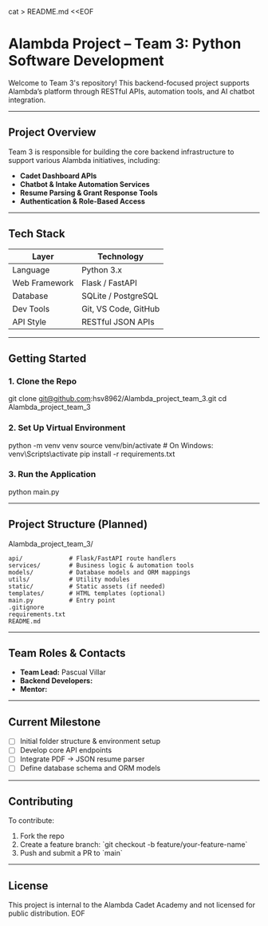 cat > README.md <<EOF
# Alambda Project – Team 3: Python Software Development

Welcome to Team 3's repository! This backend-focused project supports Alambda’s platform through RESTful APIs, automation tools, and AI chatbot integration.

---

## Project Overview

Team 3 is responsible for building the core backend infrastructure to support various Alambda initiatives, including:

- **Cadet Dashboard APIs**
- **Chatbot & Intake Automation Services**
- **Resume Parsing & Grant Response Tools**
- **Authentication & Role-Based Access**

---

## Tech Stack

| Layer         | Technology          |
|---------------|---------------------|
| Language      | Python 3.x          |
| Web Framework | Flask / FastAPI     |
| Database      | SQLite / PostgreSQL |
| Dev Tools     | Git, VS Code, GitHub |
| API Style     | RESTful JSON APIs   |

---

## Getting Started

### 1. Clone the Repo
git clone git@github.com:hsv8962/Alambda_project_team_3.git
cd Alambda_project_team_3


### 2. Set Up Virtual Environment
python -m venv venv
source venv/bin/activate  # On Windows: venv\\Scripts\\activate
pip install -r requirements.txt


### 3. Run the Application
python main.py


---

## Project Structure (Planned)

Alambda_project_team_3/

    api/             # Flask/FastAPI route handlers
    services/        # Business logic & automation tools
    models/          # Database models and ORM mappings
    utils/           # Utility modules
    static/          # Static assets (if needed)
    templates/       # HTML templates (optional)
    main.py          # Entry point
    .gitignore
    requirements.txt
    README.md


---

## Team Roles & Contacts

- **Team Lead:** Pascual Villar  
- **Backend Developers:**  
- **Mentor:** 

---

## Current Milestone

- [ ] Initial folder structure & environment setup  
- [ ] Develop core API endpoints  
- [ ] Integrate PDF → JSON resume parser  
- [ ] Define database schema and ORM models

---

## Contributing

To contribute:
1. Fork the repo
2. Create a feature branch: \`git checkout -b feature/your-feature-name\`
3. Push and submit a PR to \`main\`

---

## License
This project is internal to the Alambda Cadet Academy and not licensed for public distribution.
EOF
